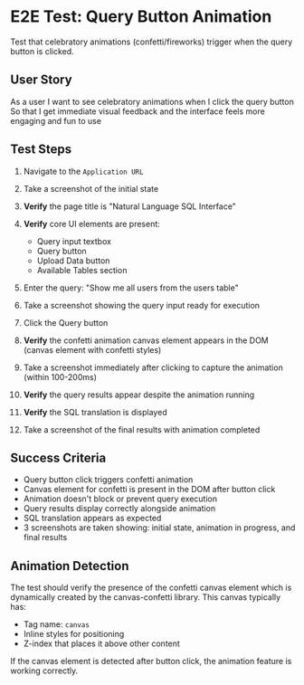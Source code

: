 # E2E Test: Query Button Animation

Test that celebratory animations (confetti/fireworks) trigger when the query button is clicked.

## User Story

As a user
I want to see celebratory animations when I click the query button
So that I get immediate visual feedback and the interface feels more engaging and fun to use

## Test Steps

1. Navigate to the `Application URL`
2. Take a screenshot of the initial state
3. **Verify** the page title is "Natural Language SQL Interface"
4. **Verify** core UI elements are present:
   - Query input textbox
   - Query button
   - Upload Data button
   - Available Tables section

5. Enter the query: "Show me all users from the users table"
6. Take a screenshot showing the query input ready for execution
7. Click the Query button
8. **Verify** the confetti animation canvas element appears in the DOM (canvas element with confetti styles)
9. Take a screenshot immediately after clicking to capture the animation (within 100-200ms)
10. **Verify** the query results appear despite the animation running
11. **Verify** the SQL translation is displayed
12. Take a screenshot of the final results with animation completed

## Success Criteria
- Query button click triggers confetti animation
- Canvas element for confetti is present in the DOM after button click
- Animation doesn't block or prevent query execution
- Query results display correctly alongside animation
- SQL translation appears as expected
- 3 screenshots are taken showing: initial state, animation in progress, and final results

## Animation Detection

The test should verify the presence of the confetti canvas element which is dynamically created by the canvas-confetti library. This canvas typically has:
- Tag name: `canvas`
- Inline styles for positioning
- Z-index that places it above other content

If the canvas element is detected after button click, the animation feature is working correctly.
